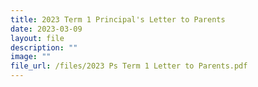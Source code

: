 ```yaml
---
title: 2023 Term 1 Principal's Letter to Parents
date: 2023-03-09
layout: file
description: ""
image: ""
file_url: /files/2023 Ps Term 1 Letter to Parents.pdf
---
```

